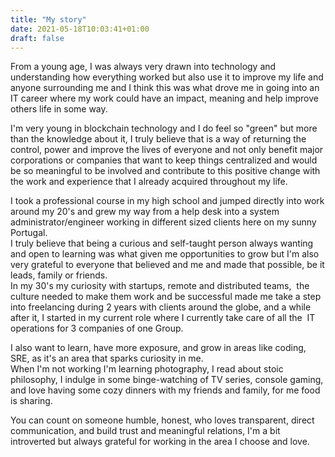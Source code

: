 ```yaml
---
title: "My story"
date: 2021-05-18T10:03:41+01:00
draft: false
---
```


From a young age, I was always very drawn into technology and understanding how everything worked but also use it to improve my life and anyone surrounding me and I think this was what drove me in going into an IT career where my work could have an impact, meaning and help improve others life in some way.

I'm very young in blockchain technology and I do feel so "green" but more than the knowledge about it, I truly believe that is a way of returning the control, power and improve the lives of everyone and not only benefit major corporations or companies that want to keep things centralized and would be so meaningful to be involved and contribute to this positive change with the work and experience that I already acquired throughout my life.

I took a professional course in my high school and jumped directly into work around my 20's and grew my way from a help desk into a system administrator/engineer working in different sized clients here on my sunny Portugal.  
I truly believe that being a curious and self-taught person always wanting and open to learning was what given me opportunities to grow but I'm also very grateful to everyone that believed and me and made that possible, be it leads, family or friends.  
In my 30's my curiosity with startups, remote and distributed teams,  the culture needed to make them work and be successful made me take a step into freelancing during 2 years with clients around the globe, and a while after it, I started in my current role where I currently take care of all the  IT operations for 3 companies of one Group.

I also want to learn, have more exposure, and grow in areas like coding, SRE, as it's an area that sparks curiosity in me.  
When I'm not working  I'm learning photography, I read about stoic philosophy, I indulge in some binge-watching of TV series, console gaming, and love having some cozy dinners with my friends and family, for me food is sharing.  

You can count on someone humble, honest, who loves transparent, direct communication, and build trust and meaningful relations, I'm a bit introverted but always grateful for working in the area I choose and love.
